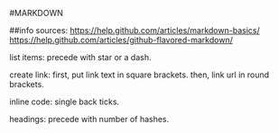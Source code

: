 #MARKDOWN

##info sources:
https://help.github.com/articles/markdown-basics/
https://help.github.com/articles/github-flavored-markdown/

list items:
precede with star or a dash.

create link:
first, put link text in square brackets.
then, link url in round brackets.

inline code:
single back ticks.

headings:
precede with number of hashes.
